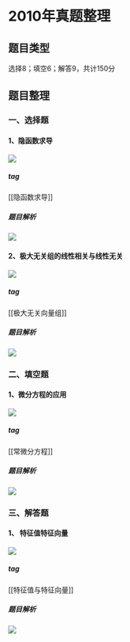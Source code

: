 # 2010年真题整理
## 题目类型
选择8；填空6；解答9，共计150分
## 题目整理
### 一、选择题
#### 1、隐函数求导
![](https://rgdz-img.oss-cn-hangzhou.aliyuncs.com/img/20211127141150.png)
##### tag
[[隐函数求导]]
##### 题目解析
![](https://rgdz-img.oss-cn-hangzhou.aliyuncs.com/img/20211127142053.png)
#### 2、极大无关组的线性相关与线性无关
![](https://rgdz-img.oss-cn-hangzhou.aliyuncs.com/img/20211127151221.png)

##### tag
[[极大无关向量组]]
##### 题目解析
![](https://rgdz-img.oss-cn-hangzhou.aliyuncs.com/img/20211127151248.png)

### 二、填空题
#### 1、微分方程的应用
![](https://rgdz-img.oss-cn-hangzhou.aliyuncs.com/img/20211127142200.png)

##### tag
[[常微分方程]]
##### 题目解析
![](https://rgdz-img.oss-cn-hangzhou.aliyuncs.com/img/20211127142253.png)
### 三、解答题
#### 1、 特征值特征向量
![](https://rgdz-img.oss-cn-hangzhou.aliyuncs.com/img/20211127142410.png)
##### tag
[[特征值与特征向量]]
##### 题目解析
![](https://rgdz-img.oss-cn-hangzhou.aliyuncs.com/img/20211127143900.png)
